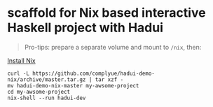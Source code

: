 # scaffold for Nix based interactive Haskell project with Hadui

> Pro-tips: prepare a separate volume and mount to `/nix`, then:

[Install Nix](https://nixos.org/nix/download.html)

```shell
curl -L https://github.com/complyue/hadui-demo-nix/archive/master.tar.gz | tar xzf -
mv hadui-demo-nix-master my-awsome-project
cd my-awsome-project
nix-shell --run hadui-dev
```
